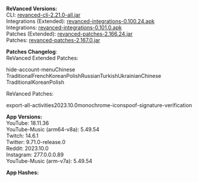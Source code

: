 **ReVanced Versions:**  
CLI: [revanced-cli-2.21.0-all.jar](https://github.com/j-hc/revanced-cli/releases/tag/v2.21.0)  
Integrations (Extended): [revanced-integrations-0.100.24.apk](https://github.com/inotia00/revanced-integrations/releases/tag/v0.100.24)  
Integrations: [revanced-integrations-0.101.0.apk](https://github.com/revanced/revanced-integrations/releases/tag/v0.101.0)  
Patches (Extended): [revanced-patches-2.166.24.jar](https://github.com/inotia00/revanced-patches/releases/tag/v2.166.24)  
Patches: [revanced-patches-2.167.0.jar](https://github.com/revanced/revanced-patches/releases/tag/v2.167.0)  

**Patches Changelog**:   
ReVanced Extended Patches:  

hide-account-menuChinese TraditionalFrenchKoreanPolishRussianTurkishUkrainianChinese TraditionalKoreanPolish
  
ReVanced Patches:   

export-all-activities2023.10.0monochrome-iconspoof-signature-verification
  
**App Versions:**  
YouTube: 18.11.36  
YouTube-Music (arm64-v8a): 5.49.54  
Twitch: 14.6.1  
Twitter: 9.71.0-release.0  
Reddit: 2023.10.0  
Instagram: 277.0.0.0.89  
YouTube-Music (arm-v7a): 5.49.54  

**App Hashes:**  
  
